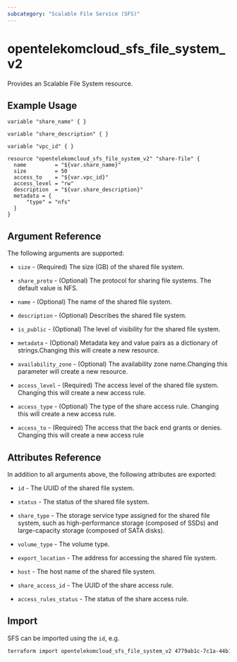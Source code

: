 ```yaml
---
subcategory: "Scalable File Service (SFS)"
---
```


# opentelekomcloud_sfs_file_system_v2

Provides an Scalable File System resource.

## Example Usage

```hcl
variable "share_name" { }

variable "share_description" { }

variable "vpc_id" { }

resource "opentelekomcloud_sfs_file_system_v2" "share-file" {
  name         = "${var.share_name}"
  size         = 50
  access_to    = "${var.vpc_id}"
  access_level = "rw"
  description  = "${var.share_description}"
  metadata = {
      "type" = "nfs"
  }
}
```

## Argument Reference

The following arguments are supported:

* `size` - (Required) The size (GB) of the shared file system.

* `share_proto` - (Optional) The protocol for sharing file systems. The default value is NFS.

* `name` - (Optional) The name of the shared file system.

* `description` - (Optional) Describes the shared file system.

* `is_public` - (Optional) The level of visibility for the shared file system.

* `metadata` - (Optional) Metadata key and value pairs as a dictionary of strings.Changing this will create a new resource.

* `availability_zone` - (Optional) The availability zone name.Changing this parameter will create a new resource.

* `access_level` - (Required) The access level of the shared file system. Changing this will create a new access rule.

* `access_type` - (Optional) The type of the share access rule. Changing this will create a new access rule.

* `access_to` - (Required) The access that the back end grants or denies. Changing this will create a new access rule

## Attributes Reference

In addition to all arguments above, the following attributes are exported:

* `id` - The UUID of the shared file system.

* `status` - The status of the shared file system.

* `share_type` - The storage service type assigned for the shared file system, such as high-performance storage (composed of SSDs)
  and large-capacity storage (composed of SATA disks).

* `volume_type` - The volume type.

* `export_location` - The address for accessing the shared file system.

* `host` - The host name of the shared file system.

* `share_access_id` - The UUID of the share access rule.

* `access_rules_status` - The status of the share access rule.


## Import

SFS can be imported using the `id`, e.g.

```sh
terraform import opentelekomcloud_sfs_file_system_v2 4779ab1c-7c1a-44b1-a02e-93dfc361b32d
```